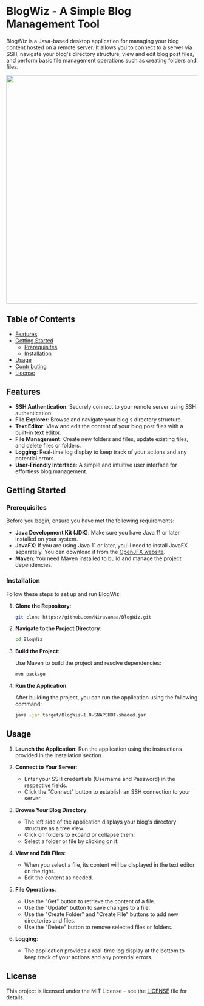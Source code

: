 # BlogWiz - A Simple Blog Management Tool

BlogWiz is a Java-based desktop application for managing your blog content hosted on a remote server. It allows you to connect to a server via SSH, navigate your blog's directory structure, view and edit blog post files, and perform basic file management operations such as creating folders and files.
<p align="center">
<img height="600" src="https://github.com/Niravanaa/BlogWiz/assets/64038962/3875900f-43ec-42ea-b07d-324de904a30d"/>
</p>

## Table of Contents

- [Features](#features)
- [Getting Started](#getting-started)
  - [Prerequisites](#prerequisites)
  - [Installation](#installation)
- [Usage](#usage)
- [Contributing](#contributing)
- [License](#license)

## Features

- **SSH Authentication**: Securely connect to your remote server using SSH authentication.
- **File Explorer**: Browse and navigate your blog's directory structure.
- **Text Editor**: View and edit the content of your blog post files with a built-in text editor.
- **File Management**: Create new folders and files, update existing files, and delete files or folders.
- **Logging**: Real-time log display to keep track of your actions and any potential errors.
- **User-Friendly Interface**: A simple and intuitive user interface for effortless blog management.

## Getting Started

### Prerequisites

Before you begin, ensure you have met the following requirements:

- **Java Development Kit (JDK)**: Make sure you have Java 11 or later installed on your system.
- **JavaFX**: If you are using Java 11 or later, you'll need to install JavaFX separately. You can download it from the [OpenJFX website](https://openjfx.io/).
- **Maven**: You need Maven installed to build and manage the project dependencies.

### Installation

Follow these steps to set up and run BlogWiz:

1. **Clone the Repository**:

   ```bash
   git clone https://github.com/Niravanaa/BlogWiz.git
   ```

2. **Navigate to the Project Directory**:

   ```bash
   cd BlogWiz
   ```

3. **Build the Project**:

   Use Maven to build the project and resolve dependencies:

   ```bash
   mvn package
   ```

4. **Run the Application**:

   After building the project, you can run the application using the following command:

   ```bash
   java -jar target/BlogWiz-1.0-SNAPSHOT-shaded.jar
   ```
   
## Usage

1. **Launch the Application**: Run the application using the instructions provided in the Installation section.

2. **Connect to Your Server**:
   - Enter your SSH credentials (Username and Password) in the respective fields.
   - Click the "Connect" button to establish an SSH connection to your server.

3. **Browse Your Blog Directory**:
   - The left side of the application displays your blog's directory structure as a tree view.
   - Click on folders to expand or collapse them.
   - Select a folder or file by clicking on it.

4. **View and Edit Files**:
   - When you select a file, its content will be displayed in the text editor on the right.
   - Edit the content as needed.

5. **File Operations**:
   - Use the "Get" button to retrieve the content of a file.
   - Use the "Update" button to save changes to a file.
   - Use the "Create Folder" and "Create File" buttons to add new directories and files.
   - Use the "Delete" button to remove selected files or folders.

6. **Logging**:
   - The application provides a real-time log display at the bottom to keep track of your actions and any potential errors.
   
## License

This project is licensed under the MIT License - see the [LICENSE](LICENSE) file for details.
